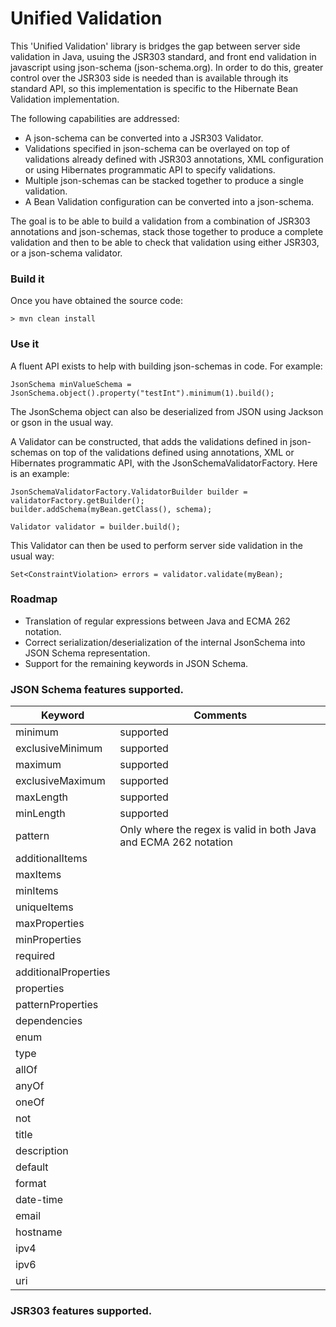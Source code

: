 Unified Validation
==================

This 'Unified Validation' library is bridges the gap between server side validation in Java, usuing the JSR303 standard, and front end validation in javascript using json-schema (json-schema.org). In order to do this, greater control over the JSR303 side is needed than is available through its standard API, so this implementation is specific to the Hibernate Bean Validation implementation.

The following capabilities are addressed:

* A json-schema can be converted into a JSR303 Validator.
* Validations specified in json-schema can be overlayed on top of validations already defined with JSR303 annotations, XML configuration or using Hibernates programmatic API to specify validations.
* Multiple json-schemas can be stacked together to produce a single validation.
* A Bean Validation configuration can be converted into a json-schema.

The goal is to be able to build a validation from a combination of JSR303 annotations and json-schemas, stack those together to produce a complete validation and then to be able to check that validation using either JSR303, or a json-schema validator.        

### Build it

Once you have obtained the source code:

    > mvn clean install

### Use it

A fluent API exists to help with building json-schemas in code. For example:
                
    JsonSchema minValueSchema = JsonSchema.object().property("testInt").minimum(1).build();

The JsonSchema object can also be deserialized from JSON using Jackson or gson in the usual way.

A Validator can be constructed, that adds the validations defined in json-schemas on top of the validations defined using annotations, XML or Hibernates programmatic API, with the JsonSchemaValidatorFactory. Here is an example:

    JsonSchemaValidatorFactory.ValidatorBuilder builder = validatorFactory.getBuilder();
    builder.addSchema(myBean.getClass(), schema);

    Validator validator = builder.build();

This Validator can then be used to perform server side validation in the usual way:
        
    Set<ConstraintViolation> errors = validator.validate(myBean);

### Roadmap

  * Translation of regular expressions between Java and ECMA 262 notation.
  * Correct serialization/deserialization of the internal JsonSchema into JSON Schema representation.
  * Support for the remaining keywords in JSON Schema.

### JSON Schema features supported.

| Keyword | Comments |
|---------|------|
| minimum | supported |
| exclusiveMinimum | supported |
| maximum | supported |
| exclusiveMaximum | supported |
| maxLength | supported |
| minLength | supported |
| pattern | Only where the regex is valid in both Java and ECMA 262 notation |
| additionalItems |
| maxItems |
| minItems |
| uniqueItems |
| maxProperties |
| minProperties |
| required |
| additionalProperties |
| properties |
| patternProperties |
| dependencies |
| enum |
| type |
| allOf |
| anyOf |
| oneOf |
| not |
| title |
| description |
| default |
| format |
| date-time |
| email |
| hostname |
| ipv4 |
| ipv6 |
| uri |

### JSR303 features supported.